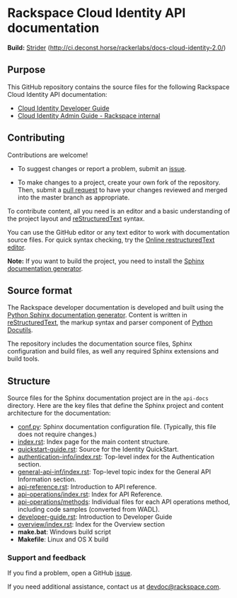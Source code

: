 # Rackspace Cloud Identity API documentation

**Build:** [Strider](http://ci.deconst.horse/) (http://ci.deconst.horse/rackerlabs/docs-cloud-identity-2.0/)

## Purpose

This GitHub repository contains the source files for the following Rackspace Cloud Identity API documentation:

* [Cloud Identity Developer Guide](https://developer.rackspace.com/docs/cloud-identity/v2/developer-guide/)
* [Cloud Identity Admin Guide - Rackspace internal](http://docs-internal.rackspace.com/auth/api/v2.0/auth-admin-devguide/content/QuickStart-000.html/)

## Contributing

Contributions are welcome! 

* To suggest changes or report a problem, submit an [issue](https://github.com/rackerlabs/docs-cloud-identity/issues). 

* To make changes to a project, create your own fork of the repository. Then, submit a [pull 
request](https://github.com/rackerlabs/docs-cloud-identity/compare?expand=1) to have your changes reviewed 
and merged into the master branch as appropriate.

To contribute content, all you need is an editor and a 
basic understanding of the project layout and [reStructuredText](http://sphinx-doc.org/rest.html) syntax.

You can use the GitHub editor or any text editor to work with documentation source files. For quick syntax checking, try the 
[Online restructuredText editor](http://rst.ninjs.org/). 

**Note:** If you want to build the project, you need to install the [Sphinx documentation generator](http://www.sphinx-doc.org/en/stable/install.html). 

## Source format

The Rackspace developer documentation is developed and built using the [Python Sphinx documentation generator](http://sphinx-doc.org/). Content is 
written in [reStructuredText](http://sphinx-doc.org/rest.html), the markup syntax and parser component of 
[Python Docutils](http://docutils.sourceforge.net/index.html).

The repository includes the documentation source files, 
Sphinx configuration and build files, as well any required Sphinx 
extensions and build tools. 

## Structure

Source files for the Sphinx documentation project are in the ``api-docs`` directory. Here are the key files that define 
the Sphinx project and content architecture for the documentation: 

* [conf.py](https://github.com/rackerlabs/docs-cloud-identity/blob/master/api-docs/conf.py): Sphinx documentation configuration file. (Typically, this file does not require changes.)
* [index.rst](https://github.com/rackerlabs/docs-cloud-identity/blob/master/api-docs/index.rst): Index page for the main content structure.
* [quickstart-guide.rst](https://github.com/rackerlabs/docs-cloud-identity/blob/master/api-docs/quickstart-guide.rst): Source for the Identity QuickStart.
* [authentication-info/index.rst](https://github.com/rackerlabs/docs-cloud-identity/tree/master/api-docs/authentication-info): Top-level index for the Authentication section.
* [general-api-inf/index.rst](https://github.com/rackerlabs/docs-cloud-identity/tree/master/api-docs/general-api-info): Top-level topic index for the General API Information section.
* [api-reference.rst](https://github.com/rackerlabs/docs-cloud-identity/blob/master/api-docs/api-reference.rst): Introduction to API reference.
* [api-operations/index.rst](https://github.com/rackerlabs/docs-cloud-identity/blob/master/api-docs/api-operations/index.rst): Index for API Reference.
* [api-operations/methods](https://github.com/rackerlabs/docs-cloud-identity/tree/master/api-docs/api-operations/methods): 
Individual files for each API operations method, including code samples (converted from WADL).
* [developer-guide.rst](https://github.com/rackerlabs/docs-cloud-identity/blob/master/api-docs/developer-guide.rst): Introduction to Developer Guide
* [overview/index.rst](https://github.com/rackerlabs/docs-cloud-identity/blob/master/api-docs/overview/index.rst): Index for the Overview section
* **make.bat**: Windows build script
* **Makefile**: Linux and OS X build

### Support and feedback

If you find a problem, open a GitHub [issue](https://github.com/rackerlabs/docs-cloud-identity/issues).

If you need additional assistance, contact us at [devdoc@rackspace.com](mailto:devdoc@rackspace.com).
